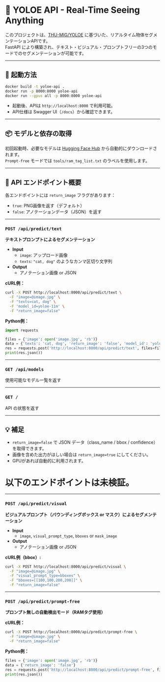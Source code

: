 # 🧠 YOLOE API - Real-Time Seeing Anything

このプロジェクトは、[THU-MIG/YOLOE](https://github.com/THU-MIG/yoloe) に基づいた、リアルタイム物体セグメンテーションAPIです。  
FastAPI により構築され、テキスト・ビジュアル・プロンプトフリーの3つのモードでのセグメンテーションが可能です。

---

## 🚀 起動方法

```bash
docker build -t yoloe-api .
docker run -p 8000:8000 yoloe-api
docker run --gpus all -p 8000:8000 yoloe-api
```

- 起動後、APIは `http://localhost:8000` で利用可能。
- API仕様は Swagger UI（`/docs`）から確認できます。

---

## 📦 モデルと依存の取得

初回起動時、必要なモデルは [Hugging Face Hub](https://huggingface.co/jameslahm/yoloe) から自動的にダウンロードされます。  
`Prompt-free` モードでは `tools/ram_tag_list.txt` のラベルを使用します。

---

## 📡 API エンドポイント概要

各エンドポイントには `return_image` フラグがあります：  
- `true`: PNG画像を返す（デフォルト）  
- `false`: アノテーションデータ（JSON）を返す

---

### `POST /api/predict/text`
**テキストプロンプトによるセグメンテーション**

- **Input**
  - `image`: アップロード画像
  - `texts`: `"cat, dog"` のようなカンマ区切り文字列
- **Output**
  - アノテーション画像 or JSON

**cURL例：**
```bash
curl -X POST http://localhost:8000/api/predict/text \
  -F "image=@image.jpg" \
  -F "texts=cat, dog" \
  -F 'model_id=yoloe-11m' \
  -F "return_image=false"
```

**Python例：**
```python
import requests

files = {'image': open('image.jpg', 'rb')}
data = {'texts': 'cat, dog', 'return_image': 'false', 'model_id': 'yoloe-11m'}
res = requests.post('http://localhost:8000/api/predict/text', files=files, data=data)
print(res.json())
```

---

### `GET /api/models`
使用可能なモデル一覧を返す

---

### `GET /`
API の状態を返す

---

## 💡 補足

- `return_image=false` で JSON データ（class_name / bbox / confidence）を取得できます。
- 画像を含めた出力がほしい場合は `return_image=true` にしてください。
- GPUがあれば自動的に利用されます。

# 以下のエンドポイントは未検証。

---

### `POST /api/predict/visual`
**ビジュアルプロンプト（バウンディングボックス or マスク）によるセグメンテーション**

- **Input**
  - `image`, `visual_prompt_type`, `bboxes` or `mask_image`
- **Output**
  - アノテーション画像 or JSON

**cURL例（bbox）:**
```bash
curl -X POST http://localhost:8000/api/predict/visual \
  -F "image=@image.jpg" \
  -F "visual_prompt_type=bboxes" \
  -F "bboxes=[[100,100,200,200]]" \
  -F "return_image=false"
```

---

### `POST /api/predict/prompt-free`
**プロンプト無しの自動検出モード（RAMタグ使用）**

**cURL例：**
```bash
curl -X POST http://localhost:8000/api/predict/prompt-free \
  -F "image=@image.jpg" \
  -F "return_image=false"
```

**Python例：**
```python
files = {'image': open('image.jpg', 'rb')}
data = {'return_image': 'false'}
res = requests.post('http://localhost:8000/api/predict/prompt-free', files=files, data=data)
print(res.json())
```
